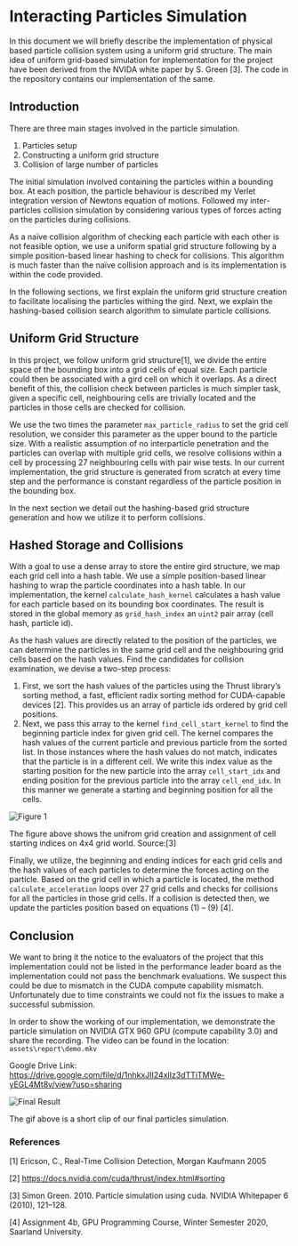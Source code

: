 # Interacting Particles Simulation
In this document we will briefly describe the implementation of physical based particle collision system using a uniform grid structure. The main idea of uniform grid-based simulation for implementation for the project have been derived from the NVIDA white paper by S. Green [3]. The code in the repository contains our implementation of the same.

## Introduction
There are three main stages involved in the particle simulation.
1.	Particles setup
2.	Constructing a uniform grid structure
3.	Collision of large number of particles

The initial simulation involved containing the particles within a bounding box. At each position, the particle behaviour is described my Verlet integration version of Newtons equation of motions. Followed my inter-particles collision simulation by considering various types of forces acting on the particles during collisions. 

As a naïve collision algorithm of checking each particle with each other is not feasible option, we use a uniform spatial grid structure following by a simple position-based linear hashing to check for collisions. This algorithm is much faster than the naïve collision approach and is its implementation is within the code provided.

In the following sections, we first explain the uniform grid structure creation to facilitate localising the particles withing the gird. Next, we explain the hashing-based collision search algorithm to simulate particle collisions.

## Uniform Grid Structure

In this project, we follow uniform grid structure[1], we divide the entire space of the bounding box into a grid cells of equal size. Each particle could then be associated with a gird cell on which it overlaps.  As a direct benefit of this, the collision check between particles is much simpler task, given a specific cell, neighbouring cells are trivially located and the particles in those cells are checked for collision.

We use the two times the parameter `max_particle_radius` to set the grid cell resolution, we consider this parameter as the upper bound to the particle size. With a realistic assumption of no interparticle penetration and the particles can overlap with multiple grid cells, we resolve collisions within a cell by processing 27 neighbouring cells with pair wise tests. In our current implementation, the grid structure is generated from scratch at every time step and the performance is constant regardless of the particle position in the bounding box. 

In the next section we detail out the hashing-based grid structure generation and how we utilize it to perform collisions.

## Hashed Storage and Collisions
With a goal to use a dense array to store the entire gird structure, we map each grid cell into a hash table. We use a simple position-based linear hashing to wrap the particle coordinates into a hash table. In our implementation, the kernel `calculate_hash_kernel` calculates a hash value for each particle based on its bounding box coordinates. The result is stored in the global memory as `grid_hash_index` an `uint2` pair array (cell hash, particle id).

As the hash values are directly related to the position of the particles, we can determine the particles in the same grid cell and the neighbouring grid cells based on the hash values. Find the candidates for collision examination, we devise a two-step process:
1.	First, we sort the hash values of the particles using the Thrust library’s sorting method, a fast, efficient radix sorting method for CUDA-capable devices [2]. This provides us an array of particle ids ordered by grid cell positions.
2.	Next, we pass this array to the kernel `find_cell_start_kernel` to find the beginning particle index for given grid cell. The kernel compares the hash values of the current particle and previous particle from the sorted list. In those instances where the hash values do not match, indicates that the particle is in a different cell. We write this index value as the starting position for the new particle into the array `cell_start_idx` and ending position for the previous particle into the array `cell_end_idx`. In this manner we generate a starting and beginning position for all the cells.

![Figure 1](assets\report\UniformGrid_Sort.jpg)

The figure above shows the unifrom grid creation and assignment of cell starting indices on 4x4 grid world. Source:[3]

Finally, we utilize, the beginning and ending indices for each grid cells and the hash values of each particles to determine the forces acting on the particle. Based on the grid cell in which a particle is located, the method `calculate_acceleration` loops over 27 grid cells and checks for collisions for all the particles in those grid cells. If a collision is detected then, we update the particles position based on equations (1) – (9) [4].


## Conclusion
We want to bring it the notice to the evaluators of the project that this implementation could not be listed in the performance leader board as the implementation could not pass the benchmark evaluations. We suspect this could be due to mismatch in the CUDA compute capability mismatch. Unfortunately due to time constraints we could not fix the issues to make a successful submission.

In order to show the working of our implementation, we demonstrate the particle simulation on NVIDIA GTX 960 GPU (compute capability 3.0) and share the recording. The video can be found in the location: `assets\report\demo.mkv`

Google Drive Link: https://drive.google.com/file/d/1nhkxJII24xlIz3dTTiTMWe-yEGL4Mt8v/view?usp=sharing

![Final Result](assets\report\final.gif)

The gif above is a short clip of our final particles simulation. 

### References
[1] Ericson, C., Real-Time Collision Detection, Morgan Kaufmann 2005

[2] https://docs.nvidia.com/cuda/thrust/index.html#sorting

[3] Simon Green. 2010. Particle simulation using cuda. NVIDIA Whitepaper 6 (2010), 121–128.

[4] Assignment 4b, GPU Programming Course, Winter Semester 2020, Saarland University.

